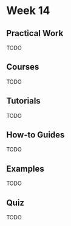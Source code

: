 # Week 14

## Practical Work

TODO

## Courses

TODO

## Tutorials

TODO

## How-to Guides

TODO

## Examples

TODO

## Quiz

TODO
